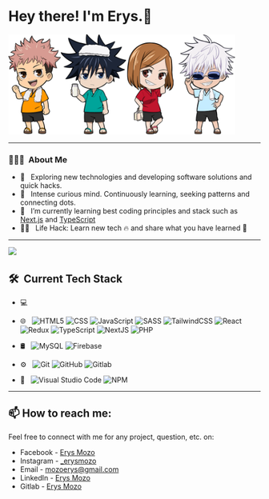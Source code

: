 <h1> Hey there! I'm Erys.👋</h1>

<p>
   <img height="200" src="https://github.com/ErysCode7/ErysCode7/blob/master/jujutsu_homies.png"/>
</p>

* * * 

<h3> 👨🏻‍💻 &nbsp;About Me </h3>

- 🤔 &nbsp; Exploring new technologies and developing software solutions and quick hacks.
- 🧠 &nbsp; Intense curious mind. Continuously learning, seeking patterns and connecting dots.
- 🌱 &nbsp; I’m currently learning best coding principles and stack such as <a href="https://nextjs.org/">Next.js</a> and <a href="https://www.typescriptlang.org/">TypeScript</a>
- 👨‍💻 &nbsp; Life Hack: Learn new tech 🔥 and share what you have learned 🎉

* * * 

![](https://komarev.com/ghpvc/?username=eryscode7)

<h2> 🛠 &nbsp;Current Tech Stack</h2>

- 💻 &nbsp;
<!--   ![Python](https://img.shields.io/badge/-Python-333333?style=flat&logo=python)
  ![Java](https://img.shields.io/badge/-Java-333333?style=flat&logo=java) -->

- 🌐 &nbsp;
  ![HTML5](https://img.shields.io/badge/-HTML5-333333?style=flat&logo=HTML5)
  ![CSS](https://img.shields.io/badge/-CSS-333333?style=flat&logo=CSS3&logoColor=1572B6)
  ![JavaScript](https://img.shields.io/badge/-JavaScript-333333?style=flat&logo=javascript)
  ![SASS](https://img.shields.io/badge/-SASS-333333?style=flat&logo=sass)
  ![TailwindCSS](https://img.shields.io/badge/-TailwindCSS-333333?style=flat&logo=tailwindcss)
  ![React](https://img.shields.io/badge/-React-333333?style=flat&logo=react)
  ![Redux](https://img.shields.io/badge/-Redux-333333?style=flat&logo=redux)
  ![TypeScript](https://img.shields.io/badge/-TypeScript-333333?style=flat&logo=typescript)
  ![NextJS](https://img.shields.io/badge/-NextJS-333333?style=flat&logo=next.js)
  ![PHP](https://img.shields.io/badge/-PHP-333333?style=flat&logo=php)
- 🛢 &nbsp;
  ![MySQL](https://img.shields.io/badge/-MySQL-333333?style=flat&logo=mysql)
  ![Firebase](https://img.shields.io/badge/-Firebase-333333?style=flat&logo=firebase)

- ⚙️ &nbsp;
  ![Git](https://img.shields.io/badge/-Git-333333?style=flat&logo=git)
  ![GitHub](https://img.shields.io/badge/-GitHub-333333?style=flat&logo=github)
  ![Gitlab](https://img.shields.io/badge/-Gitlab-333333?style=flat&logo=gitlab)

- 🔧 &nbsp;
  ![Visual Studio Code](https://img.shields.io/badge/-Visual%20Studio%20Code-333333?style=flat&logo=visual-studio-code&logoColor=007ACC)
  ![NPM](https://img.shields.io/badge/-npm-333333?style=flat&logo=npm)


<!-- <br/> -->

<!-- * * *  -->

<!-- <a href="https://github.com/ErysCode7">
  <img height="180em" src="https://github-readme-stats.vercel.app/api/top-langs/?username=eryscode7&theme=buefy&layout=compact" />
</a> -->

<!-- <br/> -->

* * * 

## 📫 How to reach me:

Feel free to connect with me for any project, question, etc. on:
- Facebook - [Erys Mozo](https://web.facebook.com/erys.mozo/)
- Instagram - [_erysmozo](https://www.instagram.com/_erysmozo/)
- Email - mozoerys@gmail.com
- LinkedIn - [Erys Mozo](https://www.linkedin.com/in/erys-mozo-280190230/)
- Gitlab - [Erys Mozo](https://gitlab.com/ErysCode7)

 
